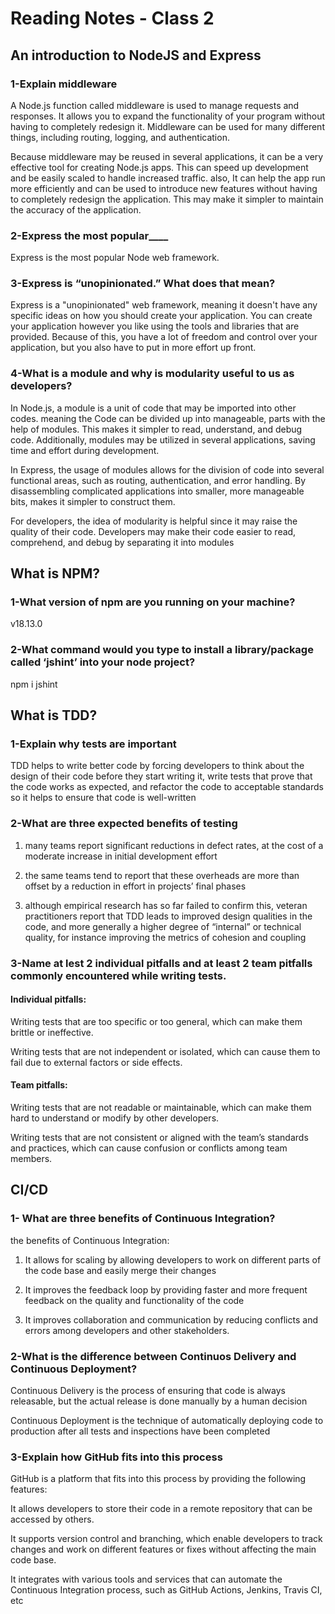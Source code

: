 # Reading Notes - Class 2

## An introduction to NodeJS and Express

### 1-Explain middleware

A Node.js function called middleware is used to manage requests and responses. It allows you to expand the functionality of your program without having to completely redesign it. Middleware can be used for many different things, including routing, logging, and authentication.

Because middleware may be reused in several applications, it can be a very effective tool for creating Node.js apps. This can speed up development and be easily scaled to handle increased traffic. also, It can help the app run more efficiently and can be used to introduce new features without having to completely redesign the application. This may make it simpler to maintain the accuracy of the application.

### 2-Express the most popular____

Express is the most popular Node web framework.

### 3-Express is “unopinionated.” What does that mean?

Express is a "unopinionated" web framework, meaning it doesn't have any specific ideas on how you should create your application. You can create your application however you like using the tools and libraries that are provided. Because of this, you have a lot of freedom and control over your application, but you also have to put in more effort up front.

### 4-What is a module and why is modularity useful to us as developers?

In Node.js, a module is a unit of code that may be imported into other codes. meaning the Code can be divided up into manageable, parts with the help of modules. This makes it simpler to read, understand, and debug code. Additionally, modules may be utilized in several applications, saving time and effort during development.

In Express, the usage of modules allows for the division of code into several functional areas, such as routing, authentication, and error handling. By disassembling complicated applications into smaller, more manageable bits, makes it simpler to construct them.

For developers, the idea of modularity is helpful since it may raise the quality of their code. Developers may make their code easier to read, comprehend, and debug by separating it into modules

## What is NPM?

### 1-What version of npm are you running on your machine?

v18.13.0

### 2-What command would you type to install a library/package called ‘jshint’ into your node project?

npm i jshint

## What is TDD?

### 1-Explain why tests are important  

TDD helps to write better code by forcing developers to think about the design of their code before they start writing it, write tests that prove that the code works as expected, and refactor the code to acceptable standards so it helps to ensure that code is well-written

### 2-What are three expected benefits of testing

1. many teams report significant reductions in defect rates, at the cost of a moderate increase in initial development effort

2. the same teams tend to report that these overheads are more than offset by a reduction in effort in projects’ final phases

3. although empirical research has so far failed to confirm this, veteran practitioners report that TDD leads to improved design qualities in the code, and more generally a higher degree of “internal” or technical quality, for instance improving the metrics of cohesion and coupling

### 3-Name at lest 2 individual pitfalls and at least 2 team pitfalls commonly encountered while writing tests.

#### Individual pitfalls:
Writing tests that are too specific or too general, which can make them brittle or ineffective.

Writing tests that are not independent or isolated, which can cause them to fail due to external factors or side effects.

#### Team pitfalls:

Writing tests that are not readable or maintainable, which can make them hard to understand or modify by other developers.

Writing tests that are not consistent or aligned with the team’s standards and practices, which can cause confusion or conflicts among team members.

## CI/CD

### 1- What are three benefits of Continuous Integration?

 the benefits of Continuous Integration:

1. It allows for scaling by allowing developers to work on different parts of the code base and easily merge their changes

2. It improves the feedback loop by providing faster and more frequent feedback on the quality and functionality of the code

3. It improves collaboration and communication by reducing conflicts and errors among developers and other stakeholders.

### 2-What is the difference between Continuos Delivery and Continuous Deployment?

Continuous Delivery is the process of ensuring that code is always releasable, but the actual release is done manually by a human decision

Continuous Deployment is the technique of automatically deploying code to production after all tests and inspections have been completed

### 3-Explain how GitHub fits into this process  

GitHub is a platform that fits into this process by providing the following features:

It allows developers to store their code in a remote repository that can be accessed by others.

It supports version control and branching, which enable developers to track changes and work on different features or fixes without affecting the main code base.

It integrates with various tools and services that can automate the Continuous Integration process, such as GitHub Actions, Jenkins, Travis CI, etc
